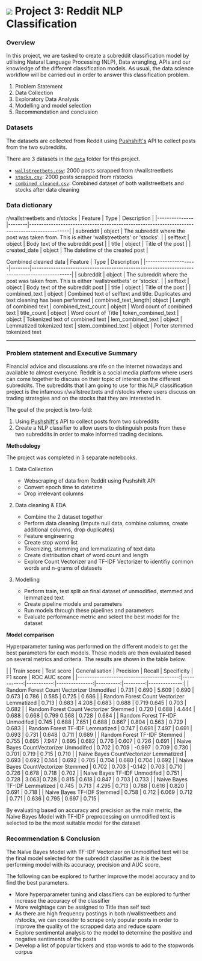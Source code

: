 # ![](https://ga-dash.s3.amazonaws.com/production/assets/logo-9f88ae6c9c3871690e33280fcf557f33.png) Project 3: Reddit NLP Classification

### Overview

In this project, we are tasked to create a subreddit classification model by utilising Natural Language Processing (NLP), Data wrangling, APIs and our knowledge of the different classification models.
As usual, the data science workflow will be carried out in order to answer this classification problem.
1. Problem Statement
2. Data Collection
3. Exploratory Data Analysis
4. Modelling and model selection
5. Recommendation and conclusion

### Datasets
The datasets are collected from Reddit using [Pushshift's](https://github.com/pushshift/api) API to collect posts from the two subreddits.

There are 3 datasets in the [`data`](./data/) folder for this project.

* [`wallstreetbets.csv`](./data/wallstreetbets.csv): 2000 posts scrapped from r/wallstreetbets
* [`stocks.csv`](./data/stocks.csv): 2000 posts scrapped from r/stocks
* [`combined_cleaned.csv`](./combined_clean.csv): Combined dataset of both wallstreetbets and stocks after data cleaning 

### Data dictionary

r/wallstreetbets and r/stocks
| Feature   	| Type   | Description                                                                                                                                                  |
|---------------|--------|----------------------------------------------------------------------------------------------|
| subreddit 	| object | The subreddit where the post was taken from. This is either 'wallstreetbets' or 'stocks'.    | 
| selftext 		| object | Body text of the subreddit post  															|
| title     	| object | Title of the post 																			|
| created_date  | object | The datetime of the created post 															|

Combined cleaned data
| Feature   	| Type   | Description                                                                                                                                                  |
|---------------------|--------|----------------------------------------------------------------------------------------------|
| subreddit 		  | object | The subreddit where the post was taken from. This is either 'wallstreetbets' or 'stocks'.    | 
| selftext 			  | object | Body text of the subreddit post  															|
| title     		  | object | Title of the post 																			|
| combined_text  	  | object | Combined text of selftext and title. Duplicates and text cleaning has been performed
| combined_text_length| object | Length of combined text
| combined_text_count | object | Word count of combined text
| title_count		  | object | Word count of Title 
| token_combined_text | object | Tokenized text of combined text
| lem_combined_text	  | object | Lemmatized tokenized text
| stem_combined_text  | object | Porter stemmed tokenized text

---

### Problem statement and Executive Summary

Financial advice and discussions are rife on the internet nowadays and available to almost everyone. Reddit is a social media platform where users can come together to discuss on their topic of interest on the different subreddits. 
The subreddits that I am going to use for this NLP classification project is the infamous r/wallstreetbets and r/stocks where users discuss on trading strategies and on the stocks that they are interested in. 

The goal of the project is two-fold:
1. Using [Pushshift's](https://github.com/pushshift/api) API to collect posts from two subreddits
2. Create a NLP classifier to allow users to distinguish posts from these two subreddits in order to make informed trading decisions.

**Methodology**

The project was completed in 3 separate notebooks. 
1. Data Collection
	- Webscraping of data from Reddit using Pushshift API
	- Convert epoch time to datetime
	- Drop irrelevant columns

2. Data cleaning & EDA
	- Combine the 2 dataset together
	- Perform data cleaning (Impute null data, combine columns, create additional columns, drop duplicates)
	- Feature engineering
	- Create stop worrd list
	- Tokenizing, stemming and lemmatizating of text data
	- Create distribution chart of word count and length
	- Explore Count Vectorizer and TF-IDF Vectorizer to identifiy common words and n-grams of datasets

3. Modelling 
	- Perform train, test split on final dataset of unmodified, stemmed and lemmatized text
	- Create pipeline models and parameters
	- Run models through these pipelines and parameters
	- Evaluate performance metric and select the best model for the dataset
	
**Model comparison**

Hyperparameter tuning was performed on the different models to get the best parameters for each models. These models are then evaluated based on several metrics and criteria. The results are shown in the table below.

|              								| Train score | Test score | Generalisation | Precision | Recall | Specificity | F1 score | ROC AUC score |
|------------------------------------------:|------------:|-----------:|---------------:|----------:|---------:|--------------:|
| Random Forest Count Vectorizer Unmodifed  | 0.731 | 0.690 | 5.609 | 0.690 | 0.673 | 0.786 | 0.585 | 0.725 | 0.686 |
| Random Forest Count Vectorizer Lemmatized | 0.713 | 0.683 | 4.208 | 0.683 | 0.688 | 0.719	0.645 | 0.703 | 0.682 |
| Random Forest Count Vectorizer Stemmed 	| 0.720 | 0.688 | 4.444 | 0.688 | 0.668 | 0.799	0.568 | 0.728 | 0.684 |
| Random Forest TF-IDF Unmodifed 			| 0.745 | 0.688 | 7.651 | 0.688 | 0.667 | 0.804 | 0.563	| 0.729 | 0.683 |
| Random Forest TF-IDF Lemmatized 			| 0.747 | 0.691 | 7.497 | 0.691 | 0.693 | 0.731 | 0.648 | 0.711 | 0.689 |
| Random Forest TF-IDF Stemmed 				| 0.755 | 0.695 | 7.947 | 0.695 | 0.682 | 0.776 | 0.607 | 0.726	| 0.691 |
| Naive Bayes CountVectorizer Unmodifed 	| 0.702 | 0.709 | -0.997 | 0.709 | 0.730 | 0.701| 0.719 | 0.715	| 0.710 |
| Naive Bayes CountVectorizer Lemmatized 	| 0.693 | 0.692 | 0.144 | 0.692 | 0.705 | 0.704 | 0.680 | 0.704	| 0.692 |
| Naive Bayes CountVectorizer Stemmed 		| 0.702 | 0.703 | -0.142 | 0.703 | 0.710 | 0.726 | 0.678 | 0.718 | 0.702 |
| Naive Bayes TF-IDF Unmodifed 				| 0.751 | 0.728 | 3.063| 0.728 | 0.815 | 0.618 | 0.847 | 0.703 | 0.733 |
| Naive Bayes TF-IDF Lemmatized 			| 0.745 | 0.713 | 4.295 | 0.713 | 0.788 | 0.616 | 0.820 | 0.691 | 0.718 |
| Naive Bayes TF-IDF Stemmed 				| 0.758 | 0.712 | 6.069 | 0.712 | 0.771 | 0.636 | 0.795 | 0.697	| 0.715  |

By evaluating based on accuracy and precision as the main metric, the Naive Bayes Model with TF-IDF preprocessing on unmodified text is selected to be the most suitable model for the dataset

### Recommendation & Conclusion

The Naïve Bayes Model with TF-IDF Vectorizer on Unmodified text will be the final model selected for the subreddit classifier as it is the best performing model with its accuracy, precision and AUC score.

The following can be explored to further improve the model accuracy and to find the best parameters.
- More hyperparameter tuning and classifiers can be explored to further increase the accuracy of the classifier
- More weightage can be assigned to Title than self text
- As there are high frequency postings in both r/wallstreetbets and r/stocks, we can consider to scrape only popular posts in order to improve the quality of the scrapped data and reduce spam
- Explore sentimental analysis to the model to determine the positive and negative sentiments of the posts
- Develop a list of popular tickers and stop words to add to the stopwords corpus


